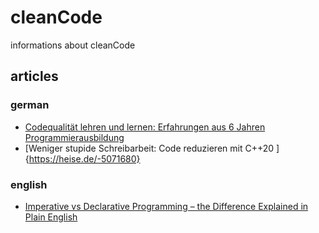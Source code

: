 # cleanCode
informations about cleanCode

## articles
### german
* [Codequalität lehren und lernen: Erfahrungen aus 6 Jahren Programmierausbildung ](https://heise.de/-4795323)
* [Weniger stupide Schreibarbeit: Code reduzieren mit C++20 ]{https://heise.de/-5071680}

### english
* [Imperative vs Declarative Programming – the Difference Explained in Plain English](https://www.freecodecamp.org/news/imperative-vs-declarative-programming-difference/)
